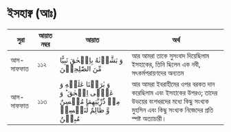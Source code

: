# ইসহাক্ব (আঃ)
|সুরা|আয়াত নম্বর|আয়াত|অর্থ|
|---|---|---|---| 
|আস-সাফফাত|১১২| وَ بَشَّرۡنٰهُ بِاِسۡحٰقَ نَبِیًّا مِّنَ الصّٰلِحِیۡنَ|আর আমরা তাকে সুসংবাদ দিয়েছিলাম ইসহাকের, তিনি ছিলেন এক নবী, সৎকর্মপরায়ণদের অন্যতম|
|আস-সাফফাত|১১৩|  وَ بٰرَكۡنَا عَلَیۡهِ وَ عَلٰۤی اِسۡحٰقَ ؕ وَ مِنۡ ذُرِّیَّتِهِمَا مُحۡسِنٌ وَّ ظَالِمٌ لِّنَفۡسِهٖ مُبِیۡنٌ|আর আমরা ইবরাহীমের ওপর বরকত দান করেছিলাম এবং ইসহাকের উপরও; তাদের উভয়ের বংশধরদের মধ্যে কিছু সংখ্যক মুহসিন এবং কিছু সংখ্যক নিজেদের প্রতি স্পষ্ট অত্যাচারী।|
